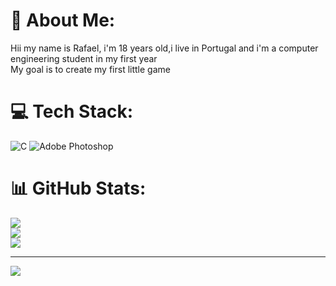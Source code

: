# 💫 About Me:
Hii my name is Rafael, i'm 18 years old,i live in Portugal and i'm a computer engineering student in my first year<br>My goal is to create my first little game


# 💻 Tech Stack:
![C](https://img.shields.io/badge/c-%2300599C.svg?style=for-the-badge&logo=c&logoColor=white) ![Adobe Photoshop](https://img.shields.io/badge/adobe%20photoshop-%2331A8FF.svg?style=for-the-badge&logo=adobe%20photoshop&logoColor=white)
# 📊 GitHub Stats:
![](https://github-readme-stats.vercel.app/api?username=RafaelC13&theme=dracula&hide_border=false&include_all_commits=false&count_private=false)<br/>
![](https://github-readme-streak-stats.herokuapp.com/?user=RafaelC13&theme=dracula&hide_border=false)<br/>
![](https://github-readme-stats.vercel.app/api/top-langs/?username=RafaelC13&theme=dracula&hide_border=false&include_all_commits=false&count_private=false&layout=compact)

---
[![](https://visitcount.itsvg.in/api?id=RafaelC13&icon=0&color=0)](https://visitcount.itsvg.in)

<!-- Proudly created with GPRM ( https://gprm.itsvg.in ) -->
